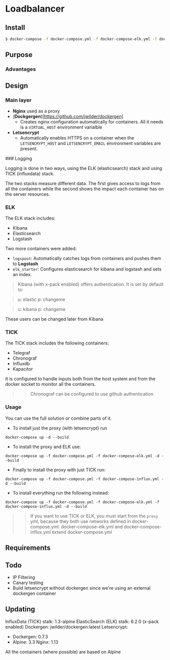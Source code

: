 # Loadbalancer

## Install

```bash
$ docker-compose -f docker-compose.yml -f docker-compose-elk.yml -f docker-compose-influx.yml up -d --build
```

## Purpose

### Advantages

## Design

### Main layer
	
- **Nginx** used as a proxy
- (**Dockgergen**)[https://github.com/jwilder/dockergen]
	- Creates nginx configuration automatically for containers. All it needs is a `VIRTUAL_HOST` environment varialble
- **Letsencrypt**
	- Automatically enables HTTPS on a container when the `LETSENCRYPT_HOST` and `LETSENCRYPT_EMAIL` environment variables are present.

### Logging

Logging is done in two ways,  using the ELK (elasticsearch) stack and using TICK (influxdata) stack. 

The two stacks measure different data. The first gives access to logs from all the containers while the second shows the impact each container has on the server resources.

### ELK

The ELK stack includes:

- Kibana
- Elasticsearch
- Logstash

Two more containers were added:

- `logspout`: Automatically catches logs from containers and pushes them to **Logstash**
- `elk_starter`: Configures elasticsearch for kibana and logstash and sets an index.

> Kibana (with x-pack enabled) offers authentication. It is set by default to:

> u: elastic 
> p: changeme

> u: kibana
> p: changeme

These users can be changed later from Kibana

### TICK

The TICK stack includes the following containers:

- Telegraf
- Chronograf
- Influxdb
- Kapacitor

It is configured to handle inputs both from the host system and from the docker socket to monitor all the containers.

>> Chronograf can be configured to use github authentication

### Usage

You can use the full solution or combine parts of it.

- To install just the proxy (with letsencrypt) run 

```
docker-compose up -d --build
```

- To install the proxy and ELK use:

```
docker-compose up -f docker-compose.yml -f docker-compose-elk.yml -d --build
```

- Finally to install the proxy with just TICK run:

```
docker-compose up -f docker-compose.yml -f docker-compose-influx.yml -d --build
```

- To install everything run the following instead:

```
docker-compose up -f docker-compose.yml -f docker-compose-elk.yml -f docker-compose-influx.yml -d --build
```

>> If you want to use TICK or ELK, you must start from the `proxy` yml, because they both use networks defined in docker-compose.yml. docker-compose-elk.yml and docker-compose-influx.yml extend docker-compose.yml

## Requirements



## Todo

- IP Filtering
- Canary testing
- Build letsencrypt without dockergen since we're using an external dockergen container

## Updating

InfluxData (TICK) stalk: 1.3-alpine
ElasticSearch (ELK) stalk: 6.2.0 (x-pack enabled)
Dockergen: jwilder/dockergen:latest
Letsencrypt: 
- Dockergen: 0.7.3
- Alpine: 3.3
Nginx: 1.13

All the containers (where possible) are based on Alpine
